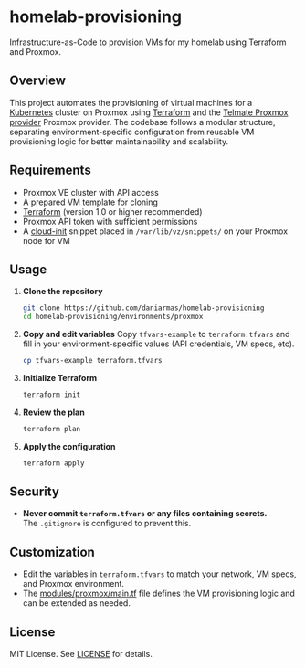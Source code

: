 # homelab-provisioning
Infrastructure-as-Code to provision VMs for my homelab using Terraform and Proxmox.

## Overview
This project automates the provisioning of virtual machines for a [Kubernetes](https://kubernetes.io/) cluster on Proxmox using [Terraform](https://www.terraform.io/) and the [Telmate Proxmox provider](https://registry.terraform.io/providers/Telmate/proxmox/latest) Proxmox provider. The codebase follows a modular structure, separating environment-specific configuration from reusable VM provisioning logic for better maintainability and scalability.

## Requirements
- Proxmox VE cluster with API access
- A prepared VM template for cloning
- [Terraform](https://www.terraform.io/) (version 1.0 or higher recommended)
- Proxmox API token with sufficient permissions
- A [cloud-init](https://cloud-init.io/) snippet placed in `/var/lib/vz/snippets/` on your Proxmox node for VM

## Usage
1. **Clone the repository**
   ```sh
   git clone https://github.com/daniarmas/homelab-provisioning
   cd homelab-provisioning/environments/proxmox
   ```
2. **Copy and edit variables**
   Copy `tfvars-example` to `terraform.tfvars` and fill in your environment-specific values (API credentials, VM specs, etc).
   ```sh
   cp tfvars-example terraform.tfvars
   ```
3. **Initialize Terraform**
   ```sh
   terraform init
   ```
4. **Review the plan**
   ```sh
   terraform plan
   ```
5. **Apply the configuration**
   ```sh
   terraform apply
   ```

## Security
- **Never commit `terraform.tfvars` or any files containing secrets.**  
  The `.gitignore` is configured to prevent this.

## Customization
- Edit the variables in `terraform.tfvars` to match your network, VM specs, and Proxmox environment.
- The [modules/proxmox/main.tf](modules/proxmox/main.tf) file defines the VM provisioning logic and can be extended as needed.

## License
MIT License. See [LICENSE](LICENSE) for details.